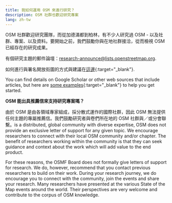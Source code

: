 ```yaml
---
title: 我如何運用 OSM 來進行研究？
description: OSM 社群也歡迎研究專案
lang: zh-tw
---
```


OSM 社群歡迎研究團隊，而從加德滿都到柏林，有不少人研究過 OSM - 以及社群、專案、以及資料。要開始之前，我們鼓勵你與在地社群接洽，從而檢視 OSM 已經存在的研究成果。

有個研究主題的郵件論壇：<a href="mailto:research-announce@lists.openstreetmap.org">research-announce@lists.openstreetmap.org</a>.

如何進行與署名開放街圖的方式與建議在[這邊](https://wiki.openstreetmap.org/wiki/Researcher_Information){:target="_blank"}.

You can find details on Google Scholar or other web sources that include articles, but here are [some examples](https://wiki.openstreetmap.org/wiki/Research){:target="_blank"} to help you get started.

**OSM 能出具推薦信來支持研究專案嗎？**

由於 OSM 是由各領域專家組成，採分散式運作的國際社群，因此 OSM 無法提供任何主題的專屬推薦信。我們鼓勵研究者與卷們所在地的 OSM 社群與／或分會聯繫。is a distributed, global community with diverse expertise, OSM does not provide an exclusive letter of support for any given topic. We encourage researchers to connect with their local OSM community and/or chapter. The benefit of researchers working within the community is that they can seek guidance and context about the work which will add value to the end product.

For these reasons, the OSMF Board does not formally give letters of support for research. We do, however, recommend that you contact previous researchers to build on their work. During your research journey, we do encourage you to connect with the community, join the events and share your research. Many researchers have presented at the various State of the Map events around the world. Their perspectives are very welcome and contribute to the corpus of OSM knowledge.
